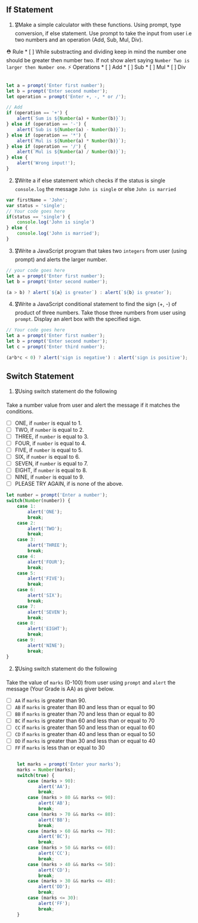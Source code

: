 ## If Statement
1.  🎖Make a simple calculator with these functions. Using prompt, type conversion, if else statement. Use prompt to take the input from user i.e two numbers and an operation (Add, Sub, Mul, Div).

  ⛑ Rule
    * [ ] While substracting and dividing keep in mind the number one should be greater then number two. If not show alert saying `Number Two is larger then Number one`.
  ⚡️ Operations
    * [ ] Add
    * [ ] Sub
    * [ ] Mul
    * [ ] Div

```js

let a = prompt('Enter first number'); 
let b = prompt('Enter second number');
let operation = prompt('Enter +, -, * or /');

// Add
if (operation == '+') {
	alert(`Sum is ${Number(a) + Number(b)}`);
} else if (operation == '-') {
	alert(`Sub is ${Number(a) - Number(b)}`);
} else if (operation == '*') {
	alert(`Mul is ${Number(a) * Number(b)}`);
} else if (operation == '/') {
	alert(`Mul is ${Number(a) / Number(b)}`);
} else {
	alert('Wrong input!');
}


```

2. 🎖Write a if else statement which checks if the status is single `console.log` the message `John is single` or else `John is married`
```js
var firstName = 'John';
var status = 'single';
// Your code goes here
if(status == 'single') {
	console.log('John is single')
} else {
	console.log('John is married');
}
```

3. 🎖Write a JavaScript program that takes two `integers` from user (using prompt) and alerts the larger number.
```js
// your code goes here
let a = prompt('Enter first number');
let b = prompt('Enter second number');

(a > b) ? alert(`${a} is greater`) : alert(`${b} is greater`);

```

4. 🎖Write a JavaScript conditional statement to find the sign (+, -) of product of three numbers. Take those three numbers from user using `prompt`. Display an alert box with the specified sign.

```js
// Your code goes here
let a = prompt('Enter first number');
let b = prompt('Enter second number');
let c = prompt('Enter third number');

(a*b*c < 0) ? alert('sign is negative') : alert('sign is positive');
```

## Switch Statement

1. 🎖Using switch statement do the following

Take a number value from user and alert the message if it matches the conditions.
* [ ] ONE, if `number` is equal to 1.
* [ ] TWO, if `number` is equal to 2.
* [ ] THREE, if `number` is equal to 3.
* [ ] FOUR, if `number` is equal to 4.
* [ ] FIVE, if `number` is equal to 5.
* [ ] SIX, if `number` is equal to 6.
* [ ] SEVEN, if `number` is equal to 7.
* [ ] EIGHT, if `number` is equal to 8.
* [ ] NINE, if `number` is equal to 9.
* [ ] PLEASE TRY AGAIN, if  is none of the above.
```js
let number = prompt('Enter a number');
switch(Number(number)) {
	case 1: 
		alert('ONE');
		break;
	case 2: 
		alert('TWO');
		break;
	case 3: 
		alert('THREE');
		break;
	case 4: 
		alert('FOUR');
		break;
	case 5: 
		alert('FIVE');
		break;
	case 6: 
		alert('SIX');
		break;
	case 7: 
		alert('SEVEN');
		break;
	case 8: 
		alert('EIGHT');
		break;
	case 9: 
		alert('NINE');
		break;								
}
```

2. 🎖Using switch statement do the following

Take the value of `marks` (0-100) from user using `prompt` and `alert` the message (Your Grade is AA) as giver below.
* [ ] `AA` if `marks` is greater than 90.
* [ ] `AB` if `marks` is greater than 80 and less than or equal to 90
* [ ] `BB` if `marks` is greater than 70 and less than or equal to 80
* [ ] `BC` if `marks` is greater than 60 and less than or equal to 70
* [ ] `CC` if `marks` is greater than 50 and less than or equal to 60
* [ ] `CD` if `marks` is greater than 40 and less than or equal to 50
* [ ] `DD` if `marks` is greater than 30 and less than or equal to 40
* [ ] `FF` if `marks` is less than or equal to 30
```js

	let marks = prompt('Enter your marks');
	marks = Number(marks);
	switch(true) {
		case (marks > 90):
			alert('AA');
			break;
		case (marks > 80 && marks <= 90):
			alert('AB');
			break;
		case (marks > 70 && marks <= 80):
			alert('BB');
			break;
		case (marks > 60 && marks <= 70):
			alert('BC');
			break;	
		case (marks > 50 && marks <= 60):
			alert('CC');
			break;	
		case (marks > 40 && marks <= 50):
			alert('CD');
			break;	
		case (marks > 30 && marks <= 40):
			alert('DD');
			break;	
		case (marks <= 30):
			alert('FF');
			break;								
	}

```